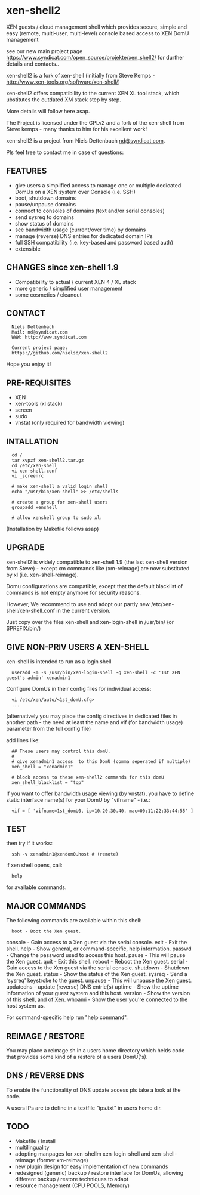 # xen-shell2
XEN guests / cloud management shell which provides secure, simple and easy (remote, multi-user, multi-level) console based access to XEN DomU management 

see our new main project page https://www.syndicat.com/open_source/projekte/xen_shell2/ for durther details and contacts..

xen-shell2 is a fork of xen-shell (initially from Steve Kemps - http://www.xen-tools.org/software/xen-shell/)

xen-shell2 offers compatibility to the current XEN XL tool stack, which ubstitutes the outdated XM stack step by step.

More details will follow here asap.

The Project is licensed under the GPLv2 and a fork of the xen-shell from Steve kemps - many thanks to him for his excellent work!

xen-shell2 is a project from Niels Dettenbach <nd@syndicat.com>.

Pls feel free to contact me in case of questions:


FEATURES
--------
- give users a simplified access to manage one or multiple dedicated DomUs on a XEN system over Console (i.e. SSH)
- boot, shutdown domains
- pause/unpause domains
- connect to consoles of domains (text and/or serial consoles)
- send sysreq to domains
- show status of domains
- see bandwidth usage (current/over time) by domains
- manage (reverse) DNS entries for dedicated domain IPs
- full SSH compatibility (i.e. key-based and password based auth)
- extensible 


CHANGES since xen-shell 1.9
---------------------------
- Compatibility to actual / current XEN 4 / XL stack
- more generic / simplified user management
- some cosmetics / cleanout


CONTACT
--------

      Niels Dettenbach
      Mail: nd@syndicat.com
      WWW: http://www.syndicat.com

      Current project page: 
      https://github.com/nielsd/xen-shell2

Hope you enjoy it!


PRE-REQUISITES
--------------
- XEN
- xen-tools (xl stack)
- screen
- sudo
- vnstat (only required for bandwidth viewing)


INTALLATION
-----------

      cd /
      tar xvpzf xen-shell2.tar.gz
      cd /etc/xen-shell
      vi xen-shell.conf
      vi _screenrc

      # make xen-shell a valid login shell
      echo "/usr/bin/xen-shell" >> /etc/shells

      # create a group for xen-shell users 
      groupadd xenshell

      # allow xenshell group to sudo xl:


(Installation by Makefile follows asap)

UPGRADE
--------
xen-shell2 is widely compatible to xen-shell 1.9 (the last xen-shell version from Steve) - except xm commands like (xm-reimage) are now substituted by xl (i.e. xen-shell-reimage). 

Domu configurations are compatible, except that the default blacklist of commands is not empty anymore for security reasons. 

However, We recommend to use and adopt our partly new /etc/xen-shell/xen-shell.conf in the current version.

Just copy over the files xen-shell and xen-login-shell in /usr/bin/ (or $PREFIX/bin/)


GIVE NON-PRIV USERS A XEN-SHELL
-------------------------------
xen-shell is intended to run as a login shell 

      useradd -m -s /usr/bin/xen-login-shell -g xen-shell -c '1st XEN guest's admin' xenadmin1

Configure DomUs in their config files for individual access:

      vi /etc/xen/auto/<1st_domU.cfg>
      ...

(alternatively you may place the config directives in dedicated files in another path - the need at least the name and vif (for bandwidth usage) parameter from the full config file)

add lines like:

      ## These users may control this domU.
      #
      # give xenadmin1 access  to this DomU (comma seperated if multiple)
      xen_shell = "xenadmin1"

      # block access to these xen-shell2 commands for this domU
      xen_shell_blacklist = "top"

If you want to offer bandwidth usage viewing (by vnstat), you have to define static interface name(s) for your DomU by "vifname" - i.e.:

      vif = [ 'vifname=1st_domU0, ip=10.20.30.40, mac=00:11:22:33:44:55' ]

TEST
----
then try if it works:

      ssh -v xenadmin1@xendom0.host # (remote)

if xen shell opens, call:

      help

for available commands.


MAJOR COMMANDS
--------------
The following commands are available within this shell:

      boot - Boot the Xen guest.
   console - Gain access to a Xen guest via the serial console.
      exit - Exit the shell.
      help - Show general, or command-specific, help information.
    passwd - Change the password used to access this host.
     pause - This will pause the Xen guest.
      quit - Exit this shell.
    reboot - Reboot the Xen guest.
    serial - Gain access to the Xen guest via the serial console.
  shutdown - Shutdown the Xen guest.
    status - Show the status of the Xen guest.
    sysreq - Send a 'sysreq' keystroke to the guest.
   unpause - This will unpause the Xen guest.
 updatedns - update (reverse) DNS entrie(s)
    uptime - Show the uptime information of your guest system and this host.
   version - Show the version of this shell, and of Xen.
    whoami - Show the user you're connected to the host system as.

For command-specific help run "help command".


REIMAGE / RESTORE
-----------------
You may place a reimage.sh in a users home directory which helds code that provides some kind of a restore of a users DomU('s).


DNS / REVERSE DNS
-----------------
To enable the functionality of DNS update access pls take a look at the code.

A users IPs are to define in a textfile "ips.txt" in users home dir.


TODO
----
- Makefile / Install
- multilinguality
- adopting manpages for xen-shellm xen-login-shell and xen-shell-reimage (former xm-reimage)
- new plugin design for easy implementation of new commands
- redesigned (generic) backup / restore interface for DomUs, allowing different backup / restore techniques to adapt
- resource management (CPU POOLS, Memory)
